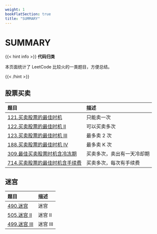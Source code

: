 ```yaml
---
weight: 1
bookFlatSection: true
title: "SUMMARY"
---
```


# SUMMARY

{{< hint info >}}
**代码归类**

本页面统计了 LeetCode 比较火的一类题目，方便总结。

{{< /hint >}}

## 股票买卖

| 题目                                                             | 描述                       |
| :--------------------------------------------------------------- | :------------------------- |
| [121.买卖股票的最佳时机](/docs/leetcode/0101-0200/0121/)         | 只能卖一次                 |
| [122.买卖股票的最佳时机 II](/docs/leetcode/0101-0200/0122/)      | 可以买卖多次               |
| [123.买卖股票的最佳时机 III](/docs/leetcode/0101-0200/0123/)     | 最多卖 2 次                |
| [188.买卖股票的最佳时机 IV](/docs/leetcode/0101-0200/0188/)      | 最多卖 K 次                |
| [309.最佳买卖股票时机含冷冻期](/docs/leetcode/0301-0400/0309/)   | 买卖多次，卖出有一天冷却期 |
| [714.买卖股票的最佳时机含手续费](/docs/leetcode/0701-0800/0714/) | 买卖多次，每次有手续费     |

## 迷宫

| 题目                                                           | 描述     |
| :------------------------------------------------------------- | :------- |
| [490.迷宫](/docs/leetcode/0401-0500/0490/)                     | 迷宫     |
| [505.迷宫 II](/docs/leetcode/0501-0600/0490/)                  | 迷宫 II  |
| [499.迷宫 III](https://leetcode-cn.com/problems/the-maze-iii/) | 迷宫 III |
